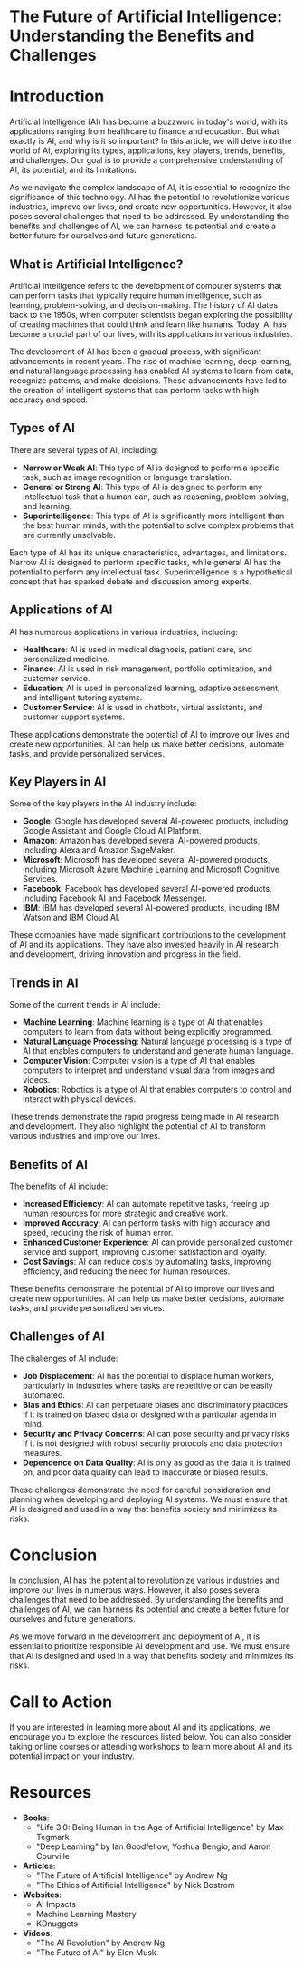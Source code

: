 **The Future of Artificial Intelligence: Understanding the Benefits and Challenges**
====================================================================================

**Introduction**
===============

Artificial Intelligence (AI) has become a buzzword in today's world, with its applications ranging from healthcare to finance and education. But what exactly is AI, and why is it so important? In this article, we will delve into the world of AI, exploring its types, applications, key players, trends, benefits, and challenges. Our goal is to provide a comprehensive understanding of AI, its potential, and its limitations.

As we navigate the complex landscape of AI, it is essential to recognize the significance of this technology. AI has the potential to revolutionize various industries, improve our lives, and create new opportunities. However, it also poses several challenges that need to be addressed. By understanding the benefits and challenges of AI, we can harness its potential and create a better future for ourselves and future generations.

**What is Artificial Intelligence?**
--------------------------------

Artificial Intelligence refers to the development of computer systems that can perform tasks that typically require human intelligence, such as learning, problem-solving, and decision-making. The history of AI dates back to the 1950s, when computer scientists began exploring the possibility of creating machines that could think and learn like humans. Today, AI has become a crucial part of our lives, with its applications in various industries.

The development of AI has been a gradual process, with significant advancements in recent years. The rise of machine learning, deep learning, and natural language processing has enabled AI systems to learn from data, recognize patterns, and make decisions. These advancements have led to the creation of intelligent systems that can perform tasks with high accuracy and speed.

**Types of AI**
----------------

There are several types of AI, including:

* **Narrow or Weak AI**: This type of AI is designed to perform a specific task, such as image recognition or language translation.
* **General or Strong AI**: This type of AI is designed to perform any intellectual task that a human can, such as reasoning, problem-solving, and learning.
* **Superintelligence**: This type of AI is significantly more intelligent than the best human minds, with the potential to solve complex problems that are currently unsolvable.

Each type of AI has its unique characteristics, advantages, and limitations. Narrow AI is designed to perform specific tasks, while general AI has the potential to perform any intellectual task. Superintelligence is a hypothetical concept that has sparked debate and discussion among experts.

**Applications of AI**
----------------------

AI has numerous applications in various industries, including:

* **Healthcare**: AI is used in medical diagnosis, patient care, and personalized medicine.
* **Finance**: AI is used in risk management, portfolio optimization, and customer service.
* **Education**: AI is used in personalized learning, adaptive assessment, and intelligent tutoring systems.
* **Customer Service**: AI is used in chatbots, virtual assistants, and customer support systems.

These applications demonstrate the potential of AI to improve our lives and create new opportunities. AI can help us make better decisions, automate tasks, and provide personalized services.

**Key Players in AI**
----------------------

Some of the key players in the AI industry include:

* **Google**: Google has developed several AI-powered products, including Google Assistant and Google Cloud AI Platform.
* **Amazon**: Amazon has developed several AI-powered products, including Alexa and Amazon SageMaker.
* **Microsoft**: Microsoft has developed several AI-powered products, including Microsoft Azure Machine Learning and Microsoft Cognitive Services.
* **Facebook**: Facebook has developed several AI-powered products, including Facebook AI and Facebook Messenger.
* **IBM**: IBM has developed several AI-powered products, including IBM Watson and IBM Cloud AI.

These companies have made significant contributions to the development of AI and its applications. They have also invested heavily in AI research and development, driving innovation and progress in the field.

**Trends in AI**
----------------

Some of the current trends in AI include:

* **Machine Learning**: Machine learning is a type of AI that enables computers to learn from data without being explicitly programmed.
* **Natural Language Processing**: Natural language processing is a type of AI that enables computers to understand and generate human language.
* **Computer Vision**: Computer vision is a type of AI that enables computers to interpret and understand visual data from images and videos.
* **Robotics**: Robotics is a type of AI that enables computers to control and interact with physical devices.

These trends demonstrate the rapid progress being made in AI research and development. They also highlight the potential of AI to transform various industries and improve our lives.

**Benefits of AI**
-----------------

The benefits of AI include:

* **Increased Efficiency**: AI can automate repetitive tasks, freeing up human resources for more strategic and creative work.
* **Improved Accuracy**: AI can perform tasks with high accuracy and speed, reducing the risk of human error.
* **Enhanced Customer Experience**: AI can provide personalized customer service and support, improving customer satisfaction and loyalty.
* **Cost Savings**: AI can reduce costs by automating tasks, improving efficiency, and reducing the need for human resources.

These benefits demonstrate the potential of AI to improve our lives and create new opportunities. AI can help us make better decisions, automate tasks, and provide personalized services.

**Challenges of AI**
-------------------

The challenges of AI include:

* **Job Displacement**: AI has the potential to displace human workers, particularly in industries where tasks are repetitive or can be easily automated.
* **Bias and Ethics**: AI can perpetuate biases and discriminatory practices if it is trained on biased data or designed with a particular agenda in mind.
* **Security and Privacy Concerns**: AI can pose security and privacy risks if it is not designed with robust security protocols and data protection measures.
* **Dependence on Data Quality**: AI is only as good as the data it is trained on, and poor data quality can lead to inaccurate or biased results.

These challenges demonstrate the need for careful consideration and planning when developing and deploying AI systems. We must ensure that AI is designed and used in a way that benefits society and minimizes its risks.

**Conclusion**
==============

In conclusion, AI has the potential to revolutionize various industries and improve our lives in numerous ways. However, it also poses several challenges that need to be addressed. By understanding the benefits and challenges of AI, we can harness its potential and create a better future for ourselves and future generations.

As we move forward in the development and deployment of AI, it is essential to prioritize responsible AI development and use. We must ensure that AI is designed and used in a way that benefits society and minimizes its risks.

**Call to Action**
================

If you are interested in learning more about AI and its applications, we encourage you to explore the resources listed below. You can also consider taking online courses or attending workshops to learn more about AI and its potential impact on your industry.

**Resources**
=============

* **Books**:
	+ "Life 3.0: Being Human in the Age of Artificial Intelligence" by Max Tegmark
	+ "Deep Learning" by Ian Goodfellow, Yoshua Bengio, and Aaron Courville
* **Articles**:
	+ "The Future of Artificial Intelligence" by Andrew Ng
	+ "The Ethics of Artificial Intelligence" by Nick Bostrom
* **Websites**:
	+ AI Impacts
	+ Machine Learning Mastery
	+ KDnuggets
* **Videos**:
	+ "The AI Revolution" by Andrew Ng
	+ "The Future of AI" by Elon Musk